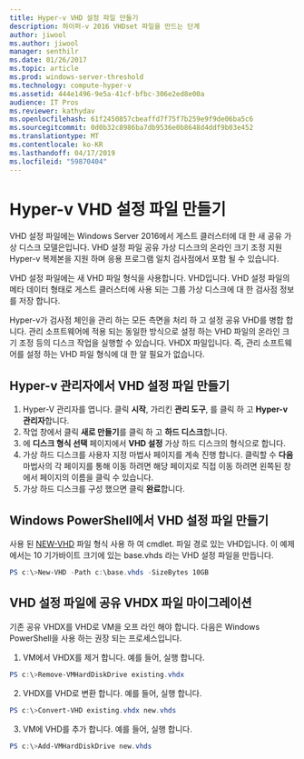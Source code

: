 ```yaml
---
title: Hyper-v VHD 설정 파일 만들기
description: 하이퍼-v 2016 VHDset 파일을 만드는 단계
author: jiwool
ms.author: jiwool
manager: senthilr
ms.date: 01/26/2017
ms.topic: article
ms.prod: windows-server-threshold
ms.technology: compute-hyper-v
ms.assetid: 444e1496-9e5a-41cf-bfbc-306e2ed8e00a
audience: IT Pros
ms.reviewer: kathydav
ms.openlocfilehash: 61f2450857cbeaffd7f75f7b259e9f9de06ba5c6
ms.sourcegitcommit: 0d0b32c8986ba7db9536e0b8648d4ddf9b03e452
ms.translationtype: MT
ms.contentlocale: ko-KR
ms.lasthandoff: 04/17/2019
ms.locfileid: "59870404"
---
```

# <a name="create-hyper-v-vhd-set-files"></a>Hyper-v VHD 설정 파일 만들기
VHD 설정 파일에는 Windows Server 2016에서 게스트 클러스터에 대 한 새 공유 가상 디스크 모델은입니다. VHD 설정 파일 공유 가상 디스크의 온라인 크기 조정 지원 Hyper-v 복제본을 지원 하며 응용 프로그램 일치 검사점에서 포함 될 수 있습니다. 

VHD 설정 파일에는 새 VHD 파일 형식을 사용합니다. VHD입니다. VHD 설정 파일의 메타 데이터 형태로 게스트 클러스터에 사용 되는 그룹 가상 디스크에 대 한 검사점 정보를 저장 합니다.

Hyper-v가 검사점 체인을 관리 하는 모든 측면을 처리 하 고 설정 공유 VHD를 병합 합니다. 관리 소프트웨어에 적용 되는 동일한 방식으로 설정 하는 VHD 파일의 온라인 크기 조정 등의 디스크 작업을 실행할 수 있습니다. VHDX 파일입니다. 즉, 관리 소프트웨어를 설정 하는 VHD 파일 형식에 대 한 알 필요가 없습니다.

## <a name="create-a-vhd-set-file-from-hyper-v-manager"></a>Hyper-v 관리자에서 VHD 설정 파일 만들기

1.  Hyper-V 관리자를 엽니다. 클릭 **시작**, 가리킨 **관리 도구**, 를 클릭 하 고 **Hyper-v 관리자**합니다.
2.  작업 창에서 클릭 **새로 만들기**를 클릭 하 고 **하드 디스크**합니다.
3.  에 **디스크 형식 선택** 페이지에서 **VHD 설정** 가상 하드 디스크의 형식으로 합니다.
4.  가상 하드 디스크를 사용자 지정 마법사 페이지를 계속 진행 합니다. 클릭할 수 **다음** 마법사의 각 페이지를 통해 이동 하려면 해당 페이지로 직접 이동 하려면 왼쪽된 창에서 페이지의 이름을 클릭 수 있습니다.
5.  가상 하드 디스크를 구성 했으면 클릭 **완료**합니다.

## <a name="create-a-vhd-set-file-from-windows-powershell"></a>Windows PowerShell에서 VHD 설정 파일 만들기

사용 된 [NEW-VHD](https://technet.microsoft.com/library/hh848503.aspx) 파일 형식 사용 하 여 cmdlet. 파일 경로 있는 VHD입니다. 이 예제에서는 10 기가바이트 크기에 있는 base.vhds 라는 VHD 설정 파일을 만듭니다.

``` PowerShell
PS c:\>New-VHD -Path c:\base.vhds -SizeBytes 10GB
```

## <a name="migrate-a-shared-vhdx-file-to-a-vhd-set-file"></a>VHD 설정 파일에 공유 VHDX 파일 마이그레이션

기존 공유 VHDX를 VHD로 VM을 오프 라인 해야 합니다. 다음은 Windows PowerShell을 사용 하는 권장 되는 프로세스입니다.

1.  VM에서 VHDX를 제거 합니다. 예를 들어, 실행 합니다. 
  ``` PowerShell
  PS c:\>Remove-VMHardDiskDrive existing.vhdx
  ```
  
2.  VHDX를 VHD로 변환 합니다. 예를 들어, 실행 합니다.
  ``` PowerShell
  PS c:\>Convert-VHD existing.vhdx new.vhds
  ```
  
3.  VM에 VHD를 추가 합니다. 예를 들어, 실행 합니다.
  ``` PowerShell
  PS c:\>Add-VMHardDiskDrive new.vhds
  ```
  



